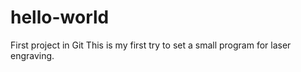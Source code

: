 # hello-world
First project in Git
This is my first try to set a small program for laser engraving.
